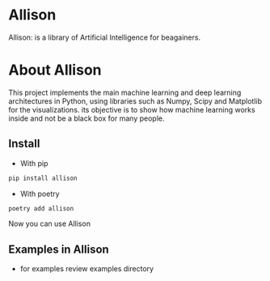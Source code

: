 # Allison
Allison: is a library  of Artificial Intelligence for
beagainers.

# About Allison

This project implements the main machine learning and deep learning architectures in Python, 
using libraries such as Numpy, Scipy and Matplotlib for the visualizations. 
its objective is to show how machine learning works
inside and not be a black box for many people.

## Install
- With pip
```bash
pip install allison
```
- With poetry
```bash
poetry add allison
```

Now you can use Allison

## Examples in Allison
- for examples review examples directory
